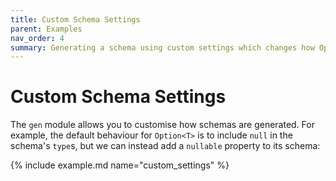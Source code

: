 ```yaml
---
title: Custom Schema Settings
parent: Examples
nav_order: 4
summary: Generating a schema using custom settings which changes how Option<T> is handled.
---
```


# Custom Schema Settings

The `gen` module allows you to customise how schemas are generated. For example, the default behaviour for `Option<T>` is to include `null` in the schema's `type`s, but we can instead add a `nullable` property to its schema:

{% include example.md name="custom_settings" %}
